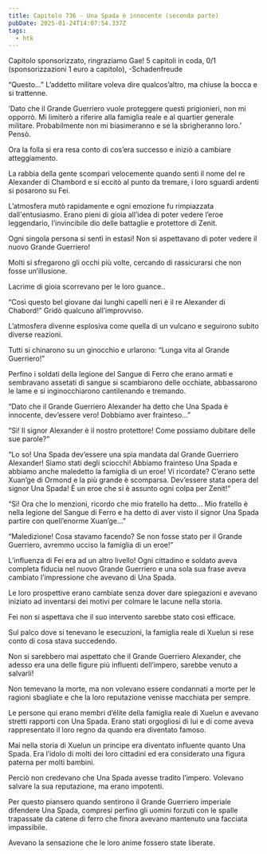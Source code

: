 ```yaml
---
title: Capitolo 736 - Una Spada è innocente (seconda parte)
pubDate: 2025-01-24T14:07:54.337Z
tags:
  - htk
---
```


Capitolo sponsorizzato, ringraziamo Gae!
5 capitoli in coda, 0/1 (sponsorizzazioni 1 euro a capitolo),
-Schadenfreude

“Questo…” L’addetto militare voleva dire qualcos’altro, ma chiuse la bocca e si trattenne.

‘Dato che il Grande Guerriero vuole proteggere questi prigionieri, non mi opporrò. Mi limiterò a riferire alla famiglia reale e al quartier generale militare. Probabilmente non mi biasimeranno e se la sbrigheranno loro.’ Pensò.

Ora la folla si era resa conto di cos’era successo e iniziò a cambiare atteggiamento.

La rabbia della gente scomparì velocemente quando sentì il nome del re Alexander di Chambord e si eccitò al punto da tremare, i loro sguardi ardenti si posarono su Fei.

L’atmosfera mutò rapidamente e ogni emozione fu rimpiazzata dall'entusiasmo. Erano pieni di gioia all’idea di poter vedere l’eroe leggendario, l’invincibile dio delle battaglie e protettore di Zenit.

Ogni singola persona si sentì in estasi! Non si aspettavano di poter vedere il nuovo Grande Guerriero!

Molti si sfregarono gli occhi più volte, cercando di rassicurarsi che non fosse un’illusione.

Lacrime di gioia scorrevano per le loro guance..

“Così questo bel giovane dai lunghi capelli neri è il re Alexander di Chabord!” Gridò qualcuno all’improvviso.

L’atmosfera divenne esplosiva come quella di un vulcano e seguirono subito diverse reazioni.

Tutti si chinarono su un ginocchio e urlarono: “Lunga vita al Grande Guerriero!”

Perfino i soldati della legione del Sangue di Ferro che erano armati e sembravano assetati di sangue si scambiarono delle occhiate, abbassarono le lame e si inginocchiarono cantilenando e tremando.

“Dato che il Grande Guerriero Alexander ha detto che Una Spada è innocente, dev’essere vero! Dobbiamo aver frainteso…”

“Sì! Il signor Alexander è il nostro protettore! Come possiamo dubitare delle sue parole?”

“Lo so! Una Spada dev’essere una spia mandata dal Grande Guerriero Alexander! Siamo stati degli sciocchi! Abbiamo frainteso Una Spada e abbiamo anche maledetto la famiglia di un eroe! Vi ricordate? C’erano sette Xuan’ge di Ormond e la più grande è scomparsa. Dev’essere stata opera del signor Una Spada! È un eroe che si è assunto ogni colpa per Zenit!”

“Sì! Ora che lo menzioni, ricordo che mio fratello ha detto… Mio fratello è nella legione del Sangue di Ferro e ha detto di aver visto il signor Una Spada partire con quell’enorme Xuan’ge…”

“Maledizione! Cosa stavamo facendo? Se non fosse stato per il Grande Guerriero, avremmo ucciso la famiglia di un eroe!”

L’influenza di Fei era ad un altro livello! Ogni cittadino e soldato aveva completa fiducia nel nuovo Grande Guerriero e una sola sua frase aveva cambiato l’impressione che avevano di Una Spada.

Le loro prospettive erano cambiate senza dover dare spiegazioni e avevano iniziato ad inventarsi dei motivi per colmare le lacune nella storia.

Fei non si aspettava che il suo intervento sarebbe stato così efficace.

Sul palco dove si tenevano le esecuzioni, la famiglia reale di Xuelun si rese conto di cosa stava succedendo.

Non si sarebbero mai aspettato che il Grande Guerriero Alexander, che adesso era una delle figure più influenti dell’impero, sarebbe venuto a salvarli!

Non temevano la morte, ma non volevano essere condannati a morte per le ragioni sbagliate e che la loro reputazione venisse macchiata per sempre.

Le persone qui erano membri d’élite della famiglia reale di Xuelun e avevano stretti rapporti con Una Spada. Erano stati orgogliosi di lui e di come aveva rappresentato il loro regno da quando era diventato famoso.

Mai nella storia di Xuelun un principe era diventato influente quanto Una Spada. Era l’idolo di molti dei loro cittadini ed era considerato una figura paterna per molti bambini.

Perciò non credevano che Una Spada avesse tradito l’impero. Volevano salvare la sua reputazione, ma erano impotenti.

Per questo piansero quando sentirono il Grande Guerriero imperiale difendere Una Spada, compresi perfino gli uomini forzuti con le spalle trapassate da catene di ferro che finora avevano mantenuto una facciata impassibile.

Avevano la sensazione che le loro anime fossero state liberate.
